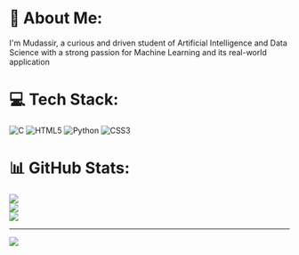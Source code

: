 # 💫 About Me:
I'm Mudassir, a curious and driven student of Artificial Intelligence and Data Science with a strong passion for Machine Learning and its real-world application


# 💻 Tech Stack:
![C](https://img.shields.io/badge/c-%2300599C.svg?style=for-the-badge&logo=c&logoColor=white) ![HTML5](https://img.shields.io/badge/html5-%23E34F26.svg?style=for-the-badge&logo=html5&logoColor=white) ![Python](https://img.shields.io/badge/python-3670A0?style=for-the-badge&logo=python&logoColor=ffdd54) ![CSS3](https://img.shields.io/badge/css3-%231572B6.svg?style=for-the-badge&logo=css3&logoColor=white)
# 📊 GitHub Stats:
![](https://github-readme-stats.vercel.app/api?username=mudassir-al&theme=dark&hide_border=false&include_all_commits=false&count_private=false)<br/>
![](https://nirzak-streak-stats.vercel.app/?user=mudassir-al&theme=dark&hide_border=false)<br/>
![](https://github-readme-stats.vercel.app/api/top-langs/?username=mudassir-al&theme=dark&hide_border=false&include_all_commits=false&count_private=false&layout=compact)

---
[![](https://visitcount.itsvg.in/api?id=mudassir-al&icon=0&color=0)](https://visitcount.itsvg.in)

<!-- Proudly created with GPRM ( https://gprm.itsvg.in ) -->

<!--
**mudassir-al/mudassir-al** is a ✨ _special_ ✨ repository because its `README.md` (this file) appears on your GitHub profile.

Here are some ideas to get you started:

- 🔭 I’m currently working on ...
- 🌱 I’m currently learning ...
- 👯 I’m looking to collaborate on ...
- 🤔 I’m looking for help with ...
- 💬 Ask me about ...
- 📫 How to reach me: ...
- 😄 Pronouns: ...
- ⚡ Fun fact: ...
-->
